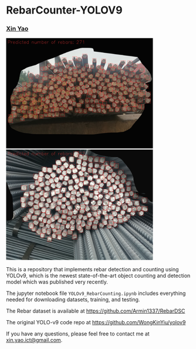 # RebarCounter-YOLOV9

### [Xin Yao](https://xinyaoict.github.io/) 

<img src="figs/result-3.jpg" alt="drawing" width="400"/> <img src="figs/result-4.jpg" alt="drawing" width="400"/>


This is a repository that implements rebar detection and counting using YOLOv9, which is the newest state-of-the-art object counting and detection model which was published very recently.

The jupyter notebook file `YOLOv9_RebarCounting.ipynb` includes everything needed for downloading datasets, training, and testing.

The Rebar dataset is available at https://github.com/Armin1337/RebarDSC

The original YOLO-v9 code repo at https://github.com/WongKinYiu/yolov9

If you have any questions, please feel free to contact me at xin.yao.ict@gmail.com.
